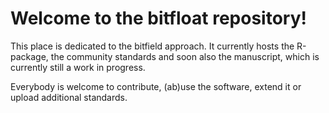 # Welcome to the bitfloat repository!

This place is dedicated to the bitfield approach. It currently hosts the R-package, the community standards and soon also the manuscript, which is currently still a work in progress.

Everybody is welcome to contribute, (ab)use the software, extend it or upload additional standards.
